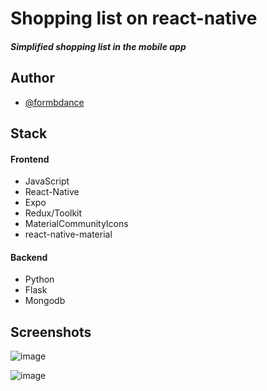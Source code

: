 # Shopping list on react-native
##### Simplified shopping list in the mobile app


## Author

- [@formbdance](https://www.github.com/formbdance)


## Stack

#### Frontend

- JavaScript
- React-Native
- Expo
- Redux/Toolkit
- MaterialCommunityIcons
- react-native-material

#### Backend

- Python
- Flask
- Mongodb

## Screenshots

![image](https://github.com/formbdance/frontend-mobileApp-shoppingList/assets/48482611/2ecdcc18-1b0c-48aa-a1fe-6ffb6c5efbb3)

![image](https://github.com/formbdance/frontend-mobileApp-shoppingList/assets/48482611/3cdaf46b-bd35-42f5-b0d8-25403ae4568b)
